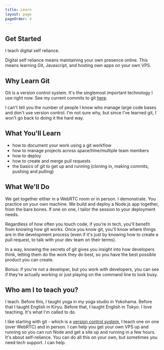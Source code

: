 ```yaml
---
title: Learn
layout: page
pageOrder: 4
---
```


Get Started
-----------

I teach digital self reliance. 

Digital self reliance means maintaining your own presence online. This means learning Git, Javascript, and hosting own apps on your own VPS. 

Why Learn Git
-------------

Git is a version control system. It's the singlemost important technology I use right now. See my current commits to git [here](https://github.com/gwenbell).

I can't tell you the number of people I know who manage large code bases and don't use version control. I'm not sure why, but since I've learned git, I won't go back to doing it the hard way.

What You'll Learn
-----------------

+ how to document your work using a git workflow
+ how to manage projects across space/time/multiple team members
+ how to deploy
+ how to create and merge pull requests
+ the basics of git to get up and running (cloning in, making commits, pushing and pulling)

What We'll Do
-------------

We get together either in a WebRTC room or in person. I demonstrate. You practice on your own machine. We build and deploy a Node.js app together, from the bare bones. If one on one, I tailor the session to your deployment needs.

Regardless of how often you touch code, if you're in tech, you'll benefit from knowing how git works. Once you know git, you'll know where things are in the development process (even if it's just by knowing how to create a pull request, to talk with your dev team on their terms).

In a way, knowing the secrets of git gives you insight into how developers think, letting them do the work they do best, so you have the best possible product you can create.

Bonus: if you're not a developer, but you work with developers, you can see if they're actually working or just playing on the command line to look busy.

Who am I to teach you?
----------------------

I teach. Before this, I taught yoga in my yoga studio in Yokohama. Before that I taught English in Kiryu. Before that, I taught English in Tokyo. I love teaching. It's what I'm called to do. 

I like starting with git - which is a [version control system](http://git-scm.com/), I teach one on one (over WebRTC) and in person. I can help you get your own VPS up and running so you can run Node and get a site up and running in a few hours. It's about self-reliance. You can do all this on your own, but sometimes you need tech support. I can help.
